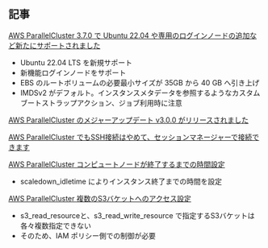 
## 記事

[AWS ParallelCluster 3.7.0 で Ubuntu 22.04 や専用のログインノードの追加など新たにサポートされました](https://dev.classmethod.jp/articles/aws-parallelcluster-v370-released/)

* Ubuntu 22.04 LTS を新規サポート
* 新機能ログインノードをサポート
* EBS のルートボリュームの必要最小サイズが 35GB から 40 GB へ引き上げ
* IMDSv2 がデフォルト。インスタンスメタデータを参照するようなカスタムブートストラップアクション、ジョブ利用時に注意


[AWS ParallelCluster のメジャーアップデート v3.0.0 がリリースされました](https://dev.classmethod.jp/articles/aws-parallel-cluster-v300-released/)



[AWS ParallelCluster でもSSH接続はやめて、セッションマネージャーで接続できます](https://dev.classmethod.jp/articles/connect-to-aws-parallelcluster-with-session-manager/)



[AWS ParallelCluster コンピュートノードが終了するまでの時間設定](https://dev.classmethod.jp/articles/aws-parallelcluster-autoscaling/)

* scaledown_idletime によりインスタンス終了までの時間を設定


[AWS ParallelCluster 複数のS3バケットへのアクセス設定](https://dev.classmethod.jp/articles/aws-parallelcluster-s3bucket-access-settings/)

* s3_read_resourceと、s3_read_write_resource で指定するS3バケットは各々複数指定できない
* そのため、IAM ポリシー側での制御が必要

